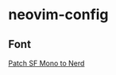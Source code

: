 # neovim-config

## Font

[Patch SF Mono to Nerd](http://xfyuan.github.io/2020/07/patch-sf-mono-to-nerd-font/)
